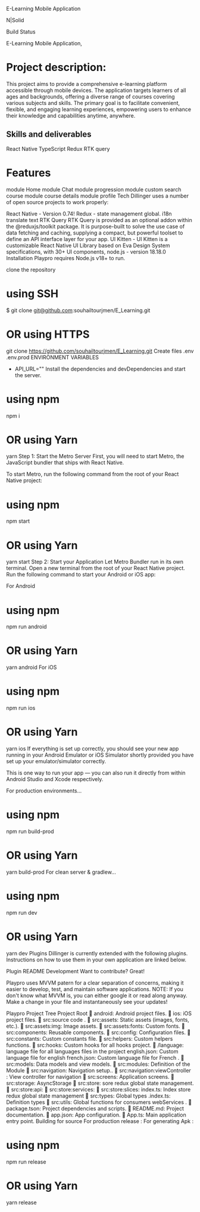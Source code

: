 E-Learning Mobile Application

N|Solid

Build Status

E-Learning Mobile Application,
# Project description:
This project aims to provide a comprehensive e-learning platform accessible through mobile devices. The application targets learners of all ages and backgrounds, offering a diverse range of courses covering various subjects and skills. The primary goal is to facilitate convenient, flexible, and engaging learning experiences, empowering users to enhance their knowledge and capabilities anytime, anywhere.
## Skills and deliverables
React Native
TypeScript
Redux
RTK query

# Features
module Home
module Chat
module progression 
module custom search course
module course details
module profile
Tech
Dillinger uses a number of open source projects to work properly:

React Native - Version 0.74!
Redux - state management global.
i18n translate text
RTK Query RTK Query is provided as an optional addon within the @reduxjs/toolkit package. It is purpose-built to solve the use case of data fetching and caching, supplying a compact, but powerful toolset to define an API interface layer for your app.
UI Kitten - UI Kitten is a customizable React Native UI Library based on Eva Design System specifications, with 30+ UI components,
node.js - version 18.18.0
Installation
Playpro requires Node.js v18+ to run.

clone the repository
# using SSH
$ git clone git@github.com:souhailtourjmen/E_Learning.git

# OR using HTTPS
git clone https://github.com/souhailtourjmen/E_Learning.git
Create files
.env
.env.prod
ENVIRONMENT VARIABLES
- API_URL=""
Install the dependencies and devDependencies and start the server.

# using npm
npm i

# OR using Yarn
yarn 
Step 1: Start the Metro Server
First, you will need to start Metro, the JavaScript bundler that ships with React Native.

To start Metro, run the following command from the root of your React Native project:

# using npm
npm start

# OR using Yarn
yarn start
Step 2: Start your Application
Let Metro Bundler run in its own terminal. Open a new terminal from the root of your React Native project. Run the following command to start your Android or iOS app:

For Android
# using npm
npm run android

# OR using Yarn
yarn android
For iOS
# using npm
npm run ios

# OR using Yarn
yarn ios
If everything is set up correctly, you should see your new app running in your Android Emulator or iOS Simulator shortly provided you have set up your emulator/simulator correctly.

This is one way to run your app — you can also run it directly from within Android Studio and Xcode respectively.

For production environments...
# using npm
npm run build-prod

# OR using Yarn
yarn build-prod
For clean server & gradlew...
# using npm
npm run dev

# OR using Yarn
yarn dev
Plugins
Dillinger is currently extended with the following plugins. Instructions on how to use them in your own application are linked below.

Plugin	README
Development
Want to contribute? Great!

Playpro uses MVVM patern for a clear separation of concerns, making it easier to develop, test, and maintain software applications. NOTE: If you don't know what MVVM is, you can either google it or read along anyway. Make a change in your file and instantaneously see your updates!

Playpro Project Tree
Project Root
📁 android: Android project files.
📁 ios: iOS project files.
📁 src:source code .
📁 src:assets: Static assets (images, fonts, etc.).
📁 src:assets:img: Image assets.
📁 src:assets:fonts: Custom fonts.
📁 src:components: Reusable components.
📁 src:config: Configuration files.
📁 src:constants: Custom constants file.
📁 src:helpers: Custom helpers functions.
📁 src:hooks: Custom hooks for all hooks project.
📁 /language: language file for all languages files in the project
english.json: Custom language file for english
french.json: Custom language file for French .
📁 src:models: Data models and view models.
📁 src:modules: Definition of the Module
📁 src:navigation: Navigation setup..
📁 src:navigation:viewController : View controller for navigation
📁 src:screens: Application screens.
📁 src:storage: AsyncStorage
📁 src:store: sore redux global state management.
📁 src:store:api:
📁 src:store:services:
📁 src:store:slices: index.ts: Index store redux global state management
📁 src:types: Global types .index.ts: Definition types
📁 src:utils: Global functions for consumers webServices .
📄 package.tson: Project dependencies and scripts.
📄 README.md: Project documentation.
📄 app.json: App configuration.
📄 App.ts: Main application entry point.
Building for source
For production release :
For generating Apk :
# using npm
npm run release 

# OR using Yarn
yarn release
